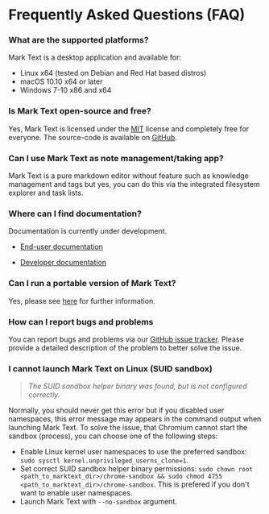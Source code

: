 # Frequently Asked Questions (FAQ)

### What are the supported platforms?

Mark Text is a desktop application and available for:

- Linux x64 (tested on Debian and Red Hat based distros)
- macOS 10.10 x64 or later
- Windows 7-10 x86 and x64

### Is Mark Text open-source and free?

Yes, Mark Text is licensed under the [MIT](https://github.com/marktext/marktext/blob/develop/LICENSE) license and completely free for everyone. The source-code is available on [GitHub](https://github.com/marktext/marktext).

### Can I use Mark Text as note management/taking app?

Mark Text is a pure markdown editor without feature such as knowledge management and tags but yes, you can do this via the integrated filesystem explorer and task lists.

### Where can I find documentation?

Documentation is currently under development.

- [End-user documentation](https://github.com/marktext/marktext/blob/develop/docs/README.md)

- [Developer documentation](https://github.com/marktext/marktext/blob/develop/docs/dev/README.md)

### Can I run a portable version of Mark Text?

Yes, please see [here](../PORTABLE.md) for further information.

### How can I report bugs and problems

You can report bugs and problems via our [GitHub issue tracker](https://github.com/marktext/marktext/issues). Please provide a detailed description of the problem to better solve the issue.

### I cannot launch Mark Text on Linux (SUID sandbox)

> *The SUID sandbox helper binary was found, but is not configured correctly.*

Normally, you should never get this error but if you disabled user namespaces, this error message may appears in the command output when launching Mark Text. To solve the issue, that Chromium cannot start the sandbox (process), you can choose one of the following steps:

- Enable Linux kernel user namespaces to use the preferred sandbox: `sudo sysctl kernel.unprivileged_userns_clone=1`.
- Set correct SUID sandbox helper binary permissions: `sudo chown root <path_to_marktext_dir>/chrome-sandbox && sudo chmod 4755 <path_to_marktext_dir>/chrome-sandbox`. This is prefered if you don't want to enable user namespaces.
- Launch Mark Text with `--no-sandbox` argument.
